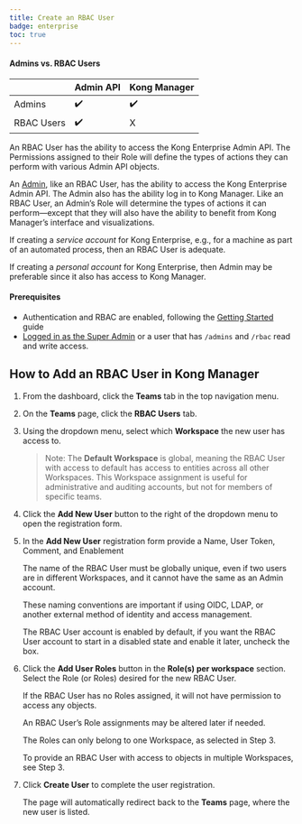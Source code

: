 ```yaml
---
title: Create an RBAC User
badge: enterprise
toc: true
---
```


#### Admins vs. RBAC Users

|            | Admin API | Kong Manager |
|------------|-----------|--------------|
| Admins     |     ✔️     |       ✔️    |
| RBAC Users |     ✔️     |       X     |


An RBAC User has the ability to access the Kong Enterprise Admin API. The Permissions assigned to their Role will define the types of actions they can perform with various Admin API objects.

An [Admin](/gateway/{{page.kong_version}}/kong-manager/security/), like an RBAC User, has the ability to access the Kong Enterprise Admin API. The Admin also has the ability log in to Kong Manager. Like an RBAC User, an Admin’s Role will determine the types of actions it can perform—except that they will also have the ability to benefit from Kong Manager’s interface and visualizations.

If creating a *service account* for Kong Enterprise, e.g., for a machine as part of an automated process, then an RBAC User is adequate.

If creating a *personal account* for Kong Enterprise, then Admin may be preferable since it also has access to Kong Manager.

#### Prerequisites

* Authentication and RBAC are enabled, following the
[Getting Started](/gateway/{{page.kong_version}}/plan-and-deploy/security/start-kong-securely/#prerequisites)
guide
* [Logged in as the Super Admin](/gateway/{{page.kong_version}}/plan-and-deploy/security/start-kong-securely/#step-4)
or a user that has `/admins` and `/rbac` read and write access.

## How to Add an RBAC User in Kong Manager

1. From the dashboard, click the **Teams** tab in the top navigation menu.

2. On the **Teams** page, click the **RBAC Users** tab.

3. Using the dropdown menu, select which **Workspace** the new user has access to.

    >Note: The **Default Workspace** is global, meaning the RBAC User with access to default has access to entities across all other Workspaces. This Workspace assignment is useful for administrative and auditing accounts, but not for members of specific teams.

4. Click the **Add New User** button to the right of the dropdown menu to open the registration form.

5. In the **Add New User** registration form provide a Name, User Token, Comment, and Enablement

    The name of the RBAC User must be globally unique, even if two users are in different Workspaces, and it cannot have the same as an Admin account.

    These naming conventions are important if using OIDC, LDAP, or another external method of identity and access management.

    The RBAC User account is enabled by default, if you want the RBAC User account to start in a disabled state and enable it later, uncheck the box.

6. Click the **Add User Roles** button in the **Role(s) per workspace** section. Select the Role (or Roles) desired for the new RBAC User.

    If the RBAC User has no Roles assigned, it will not have permission to access any objects.

    An RBAC User’s Role assignments may be altered later if needed.

    The Roles can only belong to one Workspace, as selected in Step 3.

    To provide an RBAC User with access to objects in multiple Workspaces, see Step 3.

7. Click **Create User** to complete the user registration.

    The page will automatically redirect back to the **Teams** page, where the new user is listed.
